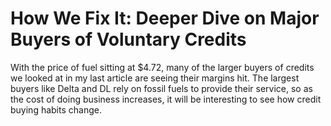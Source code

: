 # How We Fix It: Deeper Dive on Major Buyers of Voluntary Credits

With the price of fuel sitting at $4.72, many of the larger buyers of credits we looked at in my last article are seeing their margins hit. The largest buyers like Delta and DL rely on fossil fuels to provide their service, so as the cost of doing business increases, it will be interesting to see how credit buying habits change.
